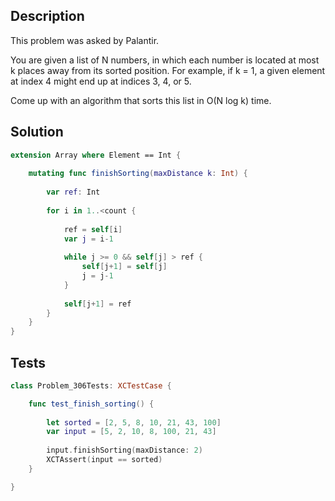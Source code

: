 ## Description

This problem was asked by Palantir.

You are given a list of N numbers, in which each number is located at most k places away from its sorted position. For example, if k = 1, a given element at index 4 might end up at indices 3, 4, or 5.

Come up with an algorithm that sorts this list in O(N log k) time.

## Solution

```swift
extension Array where Element == Int {
    
    mutating func finishSorting(maxDistance k: Int) {
        
        var ref: Int
        
        for i in 1..<count {
                
            ref = self[i]
            var j = i-1
            
            while j >= 0 && self[j] > ref {
                self[j+1] = self[j]
                j = j-1
            }
            
            self[j+1] = ref
        }
    }
}
```

## Tests

```swift
class Problem_306Tests: XCTestCase {

    func test_finish_sorting() {
        
        let sorted = [2, 5, 8, 10, 21, 43, 100]
        var input = [5, 2, 10, 8, 100, 21, 43]
        
        input.finishSorting(maxDistance: 2)
        XCTAssert(input == sorted)
    }

}
```